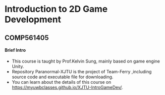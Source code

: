 # Introduction to 2D Game Development
## COMP561405
#### Brief Intro
- This course is taught by Prof.Kelvin Sung, mainly based on game engine Unity.
- Repository Paranormal-XJTU is the project of Team-Ferry ,including source code and executable file for downloading.
- You can learn about the details of this course on https://myuwbclasses.github.io/XJTU-IntroGameDev/.


